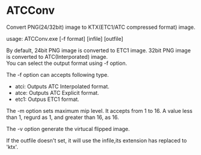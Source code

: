# ATCConv
Convert PNG(24/32bit) image to KTX(ETC1/ATC compressed format) image.

usage: ATCConv.exe [-f format] [infile] [outfile]

By default, 24bit PNG image is converted to ETC1 image. 32bit PNG image is converted to ATC(Interporated) image.  
You can select the output format using -f option.

The -f option can accepts following type.
- atci: Outputs ATC Interpolated format.
- atce: Outputs ATC Explicit format.
- etc1: Outpus ETC1 format.

The -m option sets maximum mip level.
It accepts from 1 to 16.
A value less than 1, regurd as 1, and greater than 16, as 16.

The -v option generate the virtucal flipped image.

If the outfile doesn't set, it will use the infile,its extension has replaced to 'ktx'.
